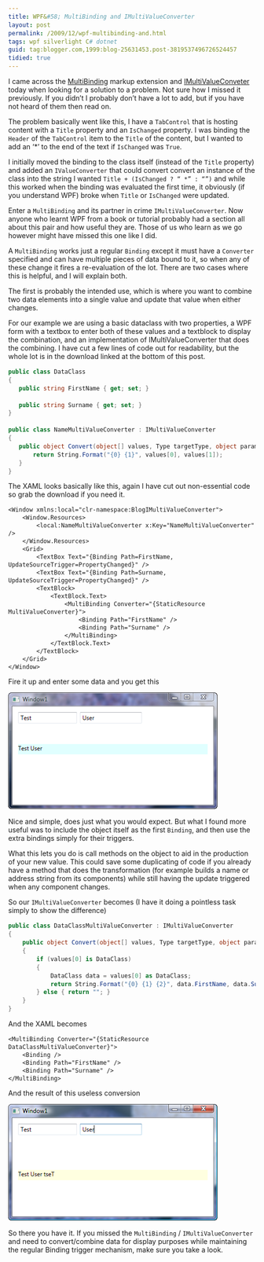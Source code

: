 ```yaml
---
title: WPF&#58; MultiBinding and IMultiValueConverter
layout: post
permalink: /2009/12/wpf-multibinding-and.html
tags: wpf silverlight C# dotnet
guid: tag:blogger.com,1999:blog-25631453.post-3819537496726524457
tidied: true
---
```


I came across the [MultiBinding](http://msdn.microsoft.com/en-us/library/system.windows.data.multibinding.aspx) markup extension and [IMultiValueConveter](http://msdn.microsoft.com/en-us/library/system.windows.data.imultivalueconverter.aspx) today when looking for a solution to a problem. Not sure how I missed it previously. If you didn’t I probably don’t have a lot to add, but if you have not heard of them then read on.  

<!-- more -->
  
The problem basically went like this, I have a `TabControl` that is hosting content with a `Title` property and an `IsChanged` property. I was binding the `Header` of the `TabControl` item to the `Title` of the content, but I wanted to add an ‘*’ to the end of the text if `IsChanged` was `True`.  
  
I initially moved the binding to the class itself (instead of the `Title` property) and added an `IValueConverter` that could convert convert an instance of the class into the string I wanted `Title + (IsChanged ? “ *” : “”)` and while this worked when the binding was evaluated the first time, it obviously (if you understand WPF) broke when `Title` or `IsChanged` were updated.  
  
Enter a `MultiBinding` and its partner in crime `IMultiValueConverter`. Now anyone who learnt WPF from a book or tutorial probably had a section all about this pair and how useful they are. Those of us who learn as we go however might have missed this one like I did.  
  
A `MultiBinding` works just a regular `Binding` except it must have a `Converter` specified and can have multiple pieces of data bound to it, so when any of these change it fires a re-evaluation of the lot. There are two cases where this is helpful, and I will explain both.  
  
The first is probably the intended use, which is where you want to combine two data elements into a single value and update that value when either changes.  
  
For our example we are using a basic dataclass with two properties, a WPF form with a textbox to enter both of these values and a textblock to display the combination, and an implementation of IMultiValueConverter that does the combining. I have cut a few lines of code out for readability, but the whole lot is in the download linked at the bottom of this post.  
  
```csharp
public class DataClass
{
   public string FirstName { get; set; }

   public string Surname { get; set; }
}

public class NameMultiValueConverter : IMultiValueConverter
{
   public object Convert(object[] values, Type targetType, object parameter, System.Globalization.CultureInfo culture) {
       return String.Format("{0} {1}", values[0], values[1]);
   }
}
```



The XAML looks basically like this, again I have cut out non-essential code so grab the download if you need it.  


```markup
<Window xmlns:local="clr-namespace:BlogIMultiValueConverter">
    <Window.Resources>
        <local:NameMultiValueConverter x:Key="NameMultiValueConverter" />
    </Window.Resources>
    <Grid>
        <TextBox Text="{Binding Path=FirstName, UpdateSourceTrigger=PropertyChanged}" />
        <TextBox Text="{Binding Path=Surname, UpdateSourceTrigger=PropertyChanged}" />
        <TextBlock>
            <TextBlock.Text>
                <MultiBinding Converter="{StaticResource MultiValueConverter}">
                    <Binding Path="FirstName" />
                    <Binding Path="Surname" />
                </MultiBinding>
            </TextBlock.Text>
        </TextBlock>
    </Grid>
</Window>
```

Fire it up and enter some data and you get this  

![captured_Image.png[4]](/images/1382874052721.png)   

Nice and simple, does just what you would expect. But what I found more useful was to include the object itself as the first `Binding`, and then use the extra bindings simply for their triggers.  

What this lets you do is call methods on the object to aid in the production of your new value. This could save some duplicating of code if you already have a method that does the transformation (for example builds a name or address string from its components) while still having the update triggered when any component changes.  


So our `IMultiValueConverter` becomes (I have it doing a pointless task simply to show the difference)  


```csharp
public class DataClassMultiValueConverter : IMultiValueConverter
{
    public object Convert(object[] values, Type targetType, object parameter, System.Globalization.CultureInfo culture)
    {
        if (values[0] is DataClass)
        {
            DataClass data = values[0] as DataClass;
            return String.Format("{0} {1} {2}", data.FirstName, data.Surname, data.ExtraData());
        } else { return ""; }
    }
}
```

And the XAML becomes  

```markup
<MultiBinding Converter="{StaticResource DataClassMultiValueConverter}">
    <Binding />
    <Binding Path="FirstName" />
    <Binding Path="Surname" />
</MultiBinding>
```

And the result of this useless conversion  

![captured_Image.png[6]](/images/1382874052726.png)   

So there you have it. If you missed the `MultiBinding` / `IMultiValueConverter` and need to convert/combine data for display purposes while maintaining the regular Binding trigger mechanism, make sure you take a look.  



  
  
